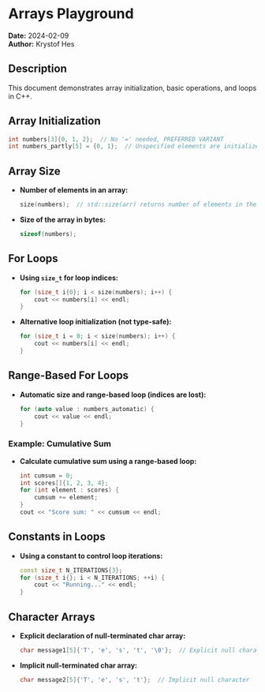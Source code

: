 
# Arrays Playground

**Date:** 2024-02-09  
**Author:** Krystof Hes  

## Description
This document demonstrates array initialization, basic operations, and loops in C++.


## Array Initialization

```cpp
int numbers[3]{0, 1, 2};  // No '=' needed, PREFERRED VARIANT
int numbers_partly[5] = {0, 1};  // Unspecified elements are initialized to 0
```

## Array Size

- **Number of elements in an array:**

  ```cpp
  size(numbers);  // std::size(arr) returns number of elements in the array
  ```

- **Size of the array in bytes:**

  ```cpp
  sizeof(numbers);
  ```

## For Loops

- **Using `size_t` for loop indices:**

  ```cpp
  for (size_t i{0}; i < size(numbers); i++) {
      cout << numbers[i] << endl;
  }
  ```

- **Alternative loop initialization (not type-safe):**

  ```cpp
  for (size_t i = 0; i < size(numbers); i++) {
      cout << numbers[i] << endl;
  }
  ```

## Range-Based For Loops

- **Automatic size and range-based loop (indices are lost):**

  ```cpp
  for (auto value : numbers_automatic) {
      cout << value << endl;
  }
  ```

### Example: Cumulative Sum

- **Calculate cumulative sum using a range-based loop:**

  ```cpp
  int cumsum = 0;
  int scores[]{1, 2, 3, 4};
  for (int element : scores) {
      cumsum += element;
  }
  cout << "Score sum: " << cumsum << endl;
  ```

## Constants in Loops

- **Using a constant to control loop iterations:**

  ```cpp
  const size_t N_ITERATIONS{3};
  for (size_t i{}; i < N_ITERATIONS; ++i) {
      cout << "Running..." << endl;
  }
  ```

## Character Arrays

- **Explicit declaration of null-terminated char array:**

  ```cpp
  char message1[5]{'T', 'e', 's', 't', '\0'};  // Explicit null character
  ```

- **Implicit null-terminated char array:**

  ```cpp
  char message2[5]{'T', 'e', 's', 't'};  // Implicit null character
  ```